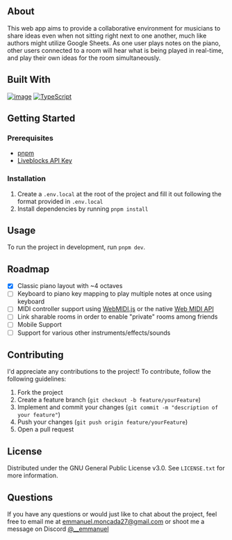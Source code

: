 ## About

This web app aims to provide a collaborative environment for musicians to share ideas even when not sitting right next to one another, much like authors might utilize Google Sheets. As one user plays notes on the piano, other users connected to a room will hear what is being played in real-time, and play their own ideas for the room simultaneously.

## Built With

[![image](https://img.shields.io/badge/next%20js-000000?style=for-the-badge&logo=nextdotjs&logoColor=white)](https://nextjs.org/)
[![TypeScript](https://img.shields.io/badge/typescript-%23007ACC.svg?style=for-the-badge&logo=typescript&logoColor=white)](https://typescriptlang.org)

## Getting Started

### Prerequisites

- [pnpm](https://pnpm.io/)
- [Liveblocks API Key](https://liveblocks.io/)

### Installation

1. Create a `.env.local` at the root of the project and fill it out following the format provided in `.env.local`
2. Install dependencies by running `pnpm install`

## Usage

To run the project in development, run `pnpm dev`.

## Roadmap

- [x] Classic piano layout with ~4 octaves
- [ ] Keyboard to piano key mapping to play multiple notes at once using keyboard
- [ ] MIDI controller support using [WebMIDI.js](https://webmidijs.org/) or the native [Web MIDI API](https://developer.mozilla.org/en-US/docs/Web/API/Web_MIDI_API)
- [ ] Link sharable rooms in order to enable "private" rooms among friends
- [ ] Mobile Support
- [ ] Support for various other instruments/effects/sounds

## Contributing
I'd appreciate any contributions to the project! To contribute, follow the following guidelines:
1. Fork the project
2. Create a feature branch (`git checkout -b feature/yourFeature`)
3. Implement and commit your changes (`git commit -m "description of your feature"`)
4. Push your changes (`git push origin feature/yourFeature`)
5. Open a pull request

## License
Distributed under the GNU General Public License v3.0. See `LICENSE.txt` for more information.

## Questions
If you have any questions or would just like to chat about the project, feel free to email me at [emmanuel.moncada27@gmail.com](mailto:emmanuel.moncada27@gmail.com) or shoot me a message on Discord [@__emmanuel](https://discordapp.com/users/582393395570409492)